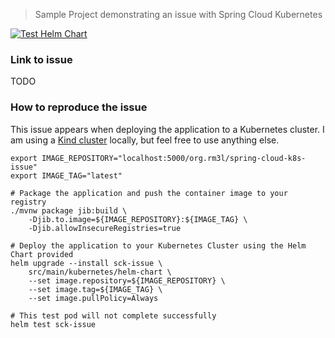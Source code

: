 > Sample Project demonstrating an issue with Spring Cloud Kubernetes

[![Test Helm Chart](https://github.com/rm3l/sck-issue-with-target-class-proxies/actions/workflows/test-helm-chart.yml/badge.svg)](https://github.com/rm3l/sck-issue-with-target-class-proxies/actions/workflows/test-helm-chart.yml)

### Link to issue 
TODO

### How to reproduce the issue

This issue appears when deploying the application to a Kubernetes cluster.
I am using a [Kind cluster](https://kind.sigs.k8s.io/) locally, but feel free to use anything else.

```
export IMAGE_REPOSITORY="localhost:5000/org.rm3l/spring-cloud-k8s-issue"
export IMAGE_TAG="latest"
```

```
# Package the application and push the container image to your registry
./mvnw package jib:build \
    -Djib.to.image=${IMAGE_REPOSITORY}:${IMAGE_TAG} \
    -Djib.allowInsecureRegistries=true
```

```
# Deploy the application to your Kubernetes Cluster using the Helm Chart provided
helm upgrade --install sck-issue \
    src/main/kubernetes/helm-chart \
    --set image.repository=${IMAGE_REPOSITORY} \
    --set image.tag=${IMAGE_TAG} \
    --set image.pullPolicy=Always
```

```
# This test pod will not complete successfully
helm test sck-issue
```
